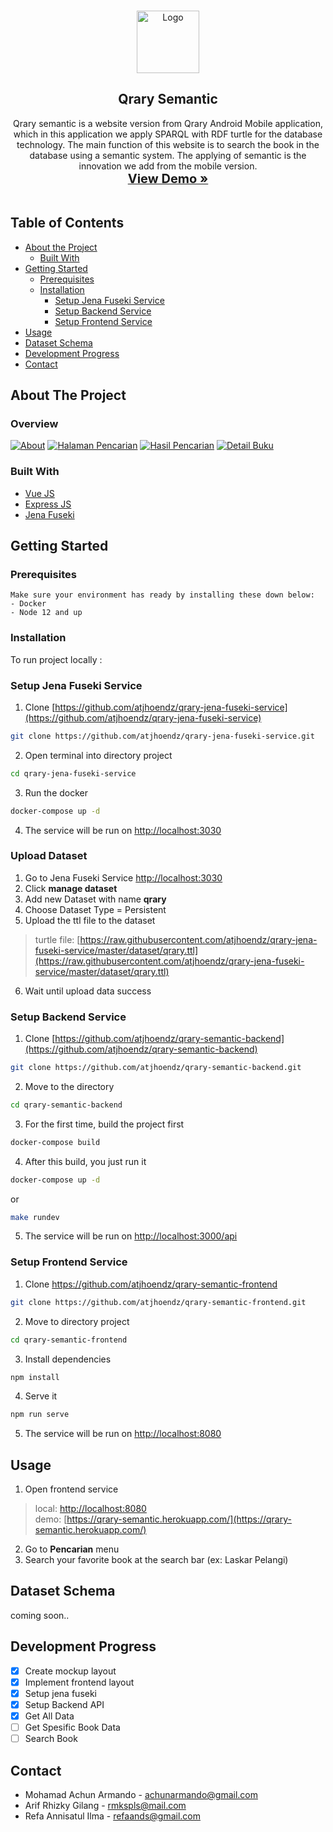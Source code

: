 <!-- PROJECT LOGO -->
<br />
<p align="center">
  <a href="https://github.com/atjhoendz/qrary-semantic-frontend">
    <img src="public/img/icons/android-chrome-maskable-512x512.png" alt="Logo" width="100" height="100">
  </a>

  <h2 align="center">Qrary Semantic</h2>

  <p align="center">
    Qrary semantic is a website version from Qrary Android Mobile application, which in this application we apply SPARQL with RDF turtle for the database technology. The main function of this website is to search the book in the database using a semantic system. The applying of semantic is the innovation we add from the mobile version.
    <br />
    <a href="https://qrary-semantic.herokuapp.com/"><strong><span style="font-size:20px">View Demo »</span></strong></a>
    <br />
    <br />
</p>

<!-- TABLE OF CONTENTS -->
## Table of Contents

* [About the Project](#about-the-project)
  * [Built With](#built-with)
* [Getting Started](#getting-started)
  * [Prerequisites](#prerequisites)
  * [Installation](#installation)
    * [Setup Jena Fuseki Service](#setup-jena-fuseki-service)
    * [Setup Backend Service](#setup-backend-service)
    * [Setup Frontend Service](#setup-frontend-service)
* [Usage](#usage)
* [Dataset Schema](#dataset-schema)
* [Development Progress](#development-progress)
* [Contact](#contact)

## About The Project
### Overview
[![About][about-screenshot]]()
[![Halaman Pencarian][hal-cari-screenshot]]()
[![Hasil Pencarian][hasil-cari-screenshot]]()
[![Detail Buku][detail-buku-screenshot]]()

### Built With
* [Vue JS](https://vuejs.org/)
* [Express JS](https://expressjs.com/)
* [Jena Fuseki](https://jena.apache.org/documentation/fuseki2/)

## Getting Started

### Prerequisites
    Make sure your environment has ready by installing these down below:
    - Docker
    - Node 12 and up

### Installation

To run project locally :

### Setup Jena Fuseki Service
1. Clone [https://github.com/atjhoendz/qrary-jena-fuseki-service](https://github.com/atjhoendz/qrary-jena-fuseki-service)
```sh
git clone https://github.com/atjhoendz/qrary-jena-fuseki-service.git
```
2. Open terminal into directory project
```sh
cd qrary-jena-fuseki-service
```
3. Run the docker
```sh
docker-compose up -d
```
4. The service will be run on [http://localhost:3030](http://localhost:3030)

### Upload Dataset
1. Go to Jena Fuseki Service [http://localhost:3030](http://localhost:3030)
2. Click **manage dataset**
3. Add new Dataset with name **qrary**
4. Choose Dataset Type = Persistent
5. Upload the ttl file to the dataset
> turtle file: [https://raw.githubusercontent.com/atjhoendz/qrary-jena-fuseki-service/master/dataset/qrary.ttl](https://raw.githubusercontent.com/atjhoendz/qrary-jena-fuseki-service/master/dataset/qrary.ttl)
6. Wait until upload data success

### Setup Backend Service
1. Clone [https://github.com/atjhoendz/qrary-semantic-backend](https://github.com/atjhoendz/qrary-semantic-backend)
```sh
git clone https://github.com/atjhoendz/qrary-semantic-backend.git
```
2. Move to the directory
```sh
cd qrary-semantic-backend
```
3. For the first time, build the project first
```sh
docker-compose build
```
4. After this build, you just run it
```sh
docker-compose up -d
```
or
```sh
make rundev
```
5. The service will be run on [http://localhost:3000/api](http://localhost:3000/api)

### Setup Frontend Service
1. Clone https://github.com/atjhoendz/qrary-semantic-frontend
```sh
git clone https://github.com/atjhoendz/qrary-semantic-frontend.git
```
2. Move to directory project
```sh
cd qrary-semantic-frontend
```
3. Install dependencies
```sh
npm install
```
4. Serve it
```sh
npm run serve
```
5. The service will be run on [http://localhost:8080](http://localhost:8080)

## Usage
1. Open frontend service 
> local: [http://localhost:8080](http://localhost:8080) <br>
> demo: [https://qrary-semantic.herokuapp.com/](https://qrary-semantic.herokuapp.com/)
2. Go to **Pencarian** menu
3. Search your favorite book at the search bar (ex: Laskar Pelangi)

## Dataset Schema
coming soon..

## Development Progress
- [x] Create mockup layout
- [x] Implement frontend layout
- [x] Setup jena fuseki
- [x] Setup Backend API
- [x] Get All Data
- [ ] Get Spesific Book Data
- [ ] Search Book

## Contact
- Mohamad Achun Armando - [achunarmando@gmail.com](mailto:achunarmando@gmail.com)
- Arif Rhizky Gilang - [rmkspls@mail.com](mailto:rmkspls@gmail.com)
- Refa Annisatul Ilma - [refaands@gmail.com](mailto:refaands@gmail.com)


<!-- MARKDOWN LINKS & IMAGES -->
[about-screenshot]: screenshots/About.png
[hal-cari-screenshot]: screenshots/Halaman-Pencarian.png
[hasil-cari-screenshot]: screenshots/Hasil-Pencarian.png
[detail-buku-screenshot]: screenshots/Detail-Buku.png
